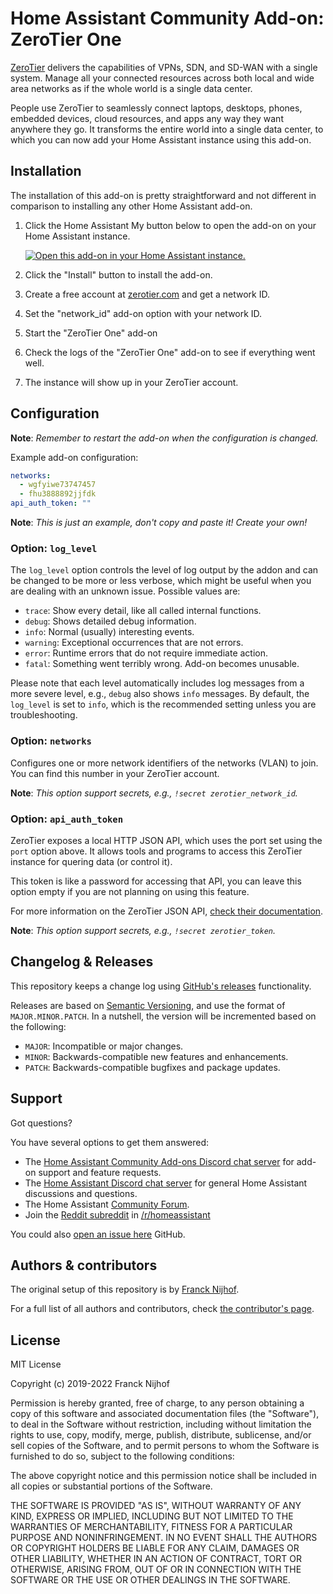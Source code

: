 # Home Assistant Community Add-on: ZeroTier One

[ZeroTier][zerotier] delivers the capabilities of VPNs, SDN, and SD-WAN with
a single system. Manage all your connected resources across both local
and wide area networks as if the whole world is a single data center.

People use ZeroTier to seamlessly connect laptops, desktops, phones,
embedded devices, cloud resources, and apps any way they want anywhere they go.
It transforms the entire world into a single data center, to which you
can now add your Home Assistant instance using this add-on.

## Installation

The installation of this add-on is pretty straightforward and not different in
comparison to installing any other Home Assistant add-on.

1. Click the Home Assistant My button below to open the add-on on your Home
   Assistant instance.

   [![Open this add-on in your Home Assistant instance.][addon-badge]][addon]

1. Click the "Install" button to install the add-on.
1. Create a free account at [zerotier.com][zerotier] and get a network ID.
1. Set the "network_id" add-on option with your network ID.
1. Start the "ZeroTier One" add-on
1. Check the logs of the "ZeroTier One" add-on to see if everything went well.
1. The instance will show up in your ZeroTier account.

## Configuration

**Note**: _Remember to restart the add-on when the configuration is changed._

Example add-on configuration:

```yaml
networks:
  - wgfyiwe73747457
  - fhu3888892jjfdk
api_auth_token: ""
```

**Note**: _This is just an example, don't copy and paste it! Create your own!_

### Option: `log_level`

The `log_level` option controls the level of log output by the addon and can
be changed to be more or less verbose, which might be useful when you are
dealing with an unknown issue. Possible values are:

- `trace`: Show every detail, like all called internal functions.
- `debug`: Shows detailed debug information.
- `info`: Normal (usually) interesting events.
- `warning`: Exceptional occurrences that are not errors.
- `error`: Runtime errors that do not require immediate action.
- `fatal`: Something went terribly wrong. Add-on becomes unusable.

Please note that each level automatically includes log messages from a
more severe level, e.g., `debug` also shows `info` messages. By default,
the `log_level` is set to `info`, which is the recommended setting unless
you are troubleshooting.

### Option: `networks`

Configures one or more network identifiers of the networks (VLAN) to join.
You can find this number in your ZeroTier account.

**Note**: _This option support secrets, e.g., `!secret zerotier_network_id`._

### Option: `api_auth_token`

ZeroTier exposes a local HTTP JSON API, which uses the port set using the
`port` option above. It allows tools and programs to access this ZeroTier
instance for quering data (or control it).

This token is like a password for accessing that API, you can leave this
option empty if you are not planning on using this feature.

For more information on the ZeroTier JSON API, [check their documentation][api].

**Note**: _This option support secrets, e.g., `!secret zerotier_token`._

## Changelog & Releases

This repository keeps a change log using [GitHub's releases][releases]
functionality.

Releases are based on [Semantic Versioning][semver], and use the format
of `MAJOR.MINOR.PATCH`. In a nutshell, the version will be incremented
based on the following:

- `MAJOR`: Incompatible or major changes.
- `MINOR`: Backwards-compatible new features and enhancements.
- `PATCH`: Backwards-compatible bugfixes and package updates.

## Support

Got questions?

You have several options to get them answered:

- The [Home Assistant Community Add-ons Discord chat server][discord] for add-on
  support and feature requests.
- The [Home Assistant Discord chat server][discord-ha] for general Home
  Assistant discussions and questions.
- The Home Assistant [Community Forum][forum].
- Join the [Reddit subreddit][reddit] in [/r/homeassistant][reddit]

You could also [open an issue here][issue] GitHub.

## Authors & contributors

The original setup of this repository is by [Franck Nijhof][frenck].

For a full list of all authors and contributors,
check [the contributor's page][contributors].

## License

MIT License

Copyright (c) 2019-2022 Franck Nijhof

Permission is hereby granted, free of charge, to any person obtaining a copy
of this software and associated documentation files (the "Software"), to deal
in the Software without restriction, including without limitation the rights
to use, copy, modify, merge, publish, distribute, sublicense, and/or sell
copies of the Software, and to permit persons to whom the Software is
furnished to do so, subject to the following conditions:

The above copyright notice and this permission notice shall be included in all
copies or substantial portions of the Software.

THE SOFTWARE IS PROVIDED "AS IS", WITHOUT WARRANTY OF ANY KIND, EXPRESS OR
IMPLIED, INCLUDING BUT NOT LIMITED TO THE WARRANTIES OF MERCHANTABILITY,
FITNESS FOR A PARTICULAR PURPOSE AND NONINFRINGEMENT. IN NO EVENT SHALL THE
AUTHORS OR COPYRIGHT HOLDERS BE LIABLE FOR ANY CLAIM, DAMAGES OR OTHER
LIABILITY, WHETHER IN AN ACTION OF CONTRACT, TORT OR OTHERWISE, ARISING FROM,
OUT OF OR IN CONNECTION WITH THE SOFTWARE OR THE USE OR OTHER DEALINGS IN THE
SOFTWARE.

[addon-badge]: https://my.home-assistant.io/badges/supervisor_addon.svg
[addon]: https://my.home-assistant.io/redirect/supervisor_addon/?addon=a0d7b954_zerotier&repository_url=https%3A%2F%2Fgithub.com%2Fhassio-addons%2Frepository
[api]: https://www.zerotier.com/manual.shtml#4_1
[contributors]: https://github.com/hassio-addons/addon-zerotier/graphs/contributors
[discord-ha]: https://discord.gg/c5DvZ4e
[discord]: https://discord.me/hassioaddons
[forum]: https://community.home-assistant.io/t/home-assistant-community-add-on-zerotier-one/109091?u=frenck
[frenck]: https://github.com/frenck
[issue]: https://github.com/hassio-addons/addon-zerotier/issues
[reddit]: https://reddit.com/r/homeassistant
[releases]: https://github.com/hassio-addons/addon-zerotier/releases
[semver]: http://semver.org/spec/v2.0.0.htm
[zerotier]: https://www.zerotier.com/
